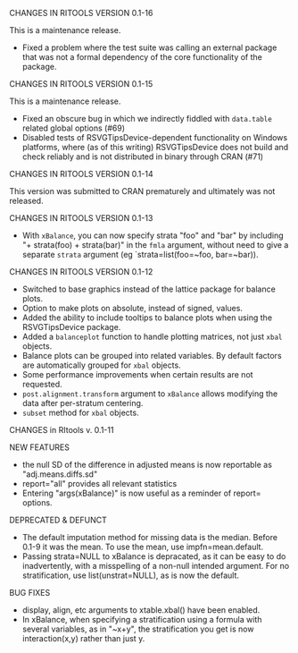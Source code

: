 
CHANGES IN RITOOLS VERSION 0.1-16

This is a maintenance release.

* Fixed a problem where the test suite was calling an external package that was
  not a formal dependency of the core functionality of the package.


CHANGES IN RITOOLS VERSION 0.1-15

This is a maintenance release.

* Fixed an obscure bug in which we indirectly fiddled with `data.table` related
  global options (#69)
* Disabled tests of RSVGTipsDevice-dependent functionality on Windows platforms,
  where (as of this writing) RSVGTipsDevice does not build and check reliably and
  is not distributed in binary through CRAN (#71)

CHANGES IN RITOOLS VERSION 0.1-14

This version was submitted to CRAN prematurely and ultimately was not released.

CHANGES IN RITOOLS VERSION 0.1-13

* With `xBalance`, you can now specify strata "foo" and "bar" by including
  "+ strata(foo) + strata(bar)" in the `fmla` argument, without need to give
  a separate `strata` argument (eg `strata=list(foo=~foo, bar=~bar)).

CHANGES IN RITOOLS VERSION 0.1-12

* Switched to base graphics instead of the lattice package for balance
  plots.
* Option to make plots on absolute, instead of signed, values.
* Added the ability to include tooltips to balance plots when using
  the RSVGTipsDevice package.
* Added a `balanceplot` function to handle plotting matrices, not just
  `xbal` objects.
* Balance plots can be grouped into related variables. By default
  factors are automatically grouped for `xbal` objects.
* Some performance improvements when certain results are not requested.
* `post.alignment.transform` argument to `xBalance` allows modifying
  the data after per-stratum centering.
* `subset` method for `xbal` objects.

CHANGES in RItools v. 0.1-11

NEW FEATURES
* the null SD of the difference in adjusted means is now reportable as
  "adj.means.diffs.sd"
* report="all" provides all relevant statistics
* Entering "args(xBalance)" is now useful as a reminder of report=
  options.

DEPRECATED & DEFUNCT
* The default imputation method for missing data is the median. Before
  0.1-9 it was the mean. To use the mean, use impfn=mean.default.
* Passing strata=NULL to xBalance is depracated, as it can be easy to
  do inadvertently, with a misspelling of a non-null intended
  argument.  For no stratification, use list(unstrat=NULL), as is now
  the default.

BUG FIXES
* display, align, etc arguments to xtable.xbal() have been enabled.
* In xBalance, when specifying a stratification using a formula with
  several variables, as in "~x+y", the stratification you get is now
  interaction(x,y) rather than just y.
